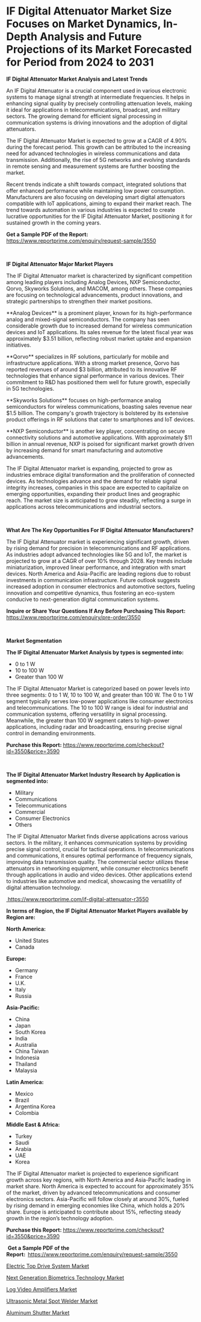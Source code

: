 <p><h1>IF Digital Attenuator Market Size Focuses on Market Dynamics, In-Depth Analysis and Future Projections of its Market Forecasted for Period from 2024 to 2031</h1></p><p><strong>IF Digital Attenuator Market Analysis and Latest Trends</strong></p>
<p><p>An IF Digital Attenuator is a crucial component used in various electronic systems to manage signal strength at intermediate frequencies. It helps in enhancing signal quality by precisely controlling attenuation levels, making it ideal for applications in telecommunications, broadcast, and military sectors. The growing demand for efficient signal processing in communication systems is driving innovations and the adoption of digital attenuators.</p><p>The IF Digital Attenuator Market is expected to grow at a CAGR of 4.90% during the forecast period. This growth can be attributed to the increasing need for advanced technologies in wireless communications and data transmission. Additionally, the rise of 5G networks and evolving standards in remote sensing and measurement systems are further boosting the market.</p><p>Recent trends indicate a shift towards compact, integrated solutions that offer enhanced performance while maintaining low power consumption. Manufacturers are also focusing on developing smart digital attenuators compatible with IoT applications, aiming to expand their market reach. The trend towards automation in various industries is expected to create lucrative opportunities for the IF Digital Attenuator Market, positioning it for sustained growth in the coming years.</p></p>
<p><strong>Get a Sample PDF of the Report:&nbsp;</strong> <a href="https://www.reportprime.com/enquiry/request-sample/3550?utm_campaign=1119&utm_medium=2&utm_source=Github&utm_content=ia&utm_term=27112024&utm_id=if-digital-attenuator">https://www.reportprime.com/enquiry/request-sample/3550</a></p>
<p>&nbsp;</p>
<p><strong>IF Digital Attenuator Major Market Players</strong></p>
<p><p>The IF Digital Attenuator market is characterized by significant competition among leading players including Analog Devices, NXP Semiconductor, Qorvo, Skyworks Solutions, and MACOM, among others. These companies are focusing on technological advancements, product innovations, and strategic partnerships to strengthen their market positions.</p><p>**Analog Devices** is a prominent player, known for its high-performance analog and mixed-signal semiconductors. The company has seen considerable growth due to increased demand for wireless communication devices and IoT applications. Its sales revenue for the latest fiscal year was approximately $3.51 billion, reflecting robust market uptake and expansion initiatives.</p><p>**Qorvo** specializes in RF solutions, particularly for mobile and infrastructure applications. With a strong market presence, Qorvo has reported revenues of around $3 billion, attributed to its innovative RF technologies that enhance signal performance in various devices. Their commitment to R&D has positioned them well for future growth, especially in 5G technologies.</p><p>**Skyworks Solutions** focuses on high-performance analog semiconductors for wireless communications, boasting sales revenue near $1.5 billion. The company's growth trajectory is bolstered by its extensive product offerings in RF solutions that cater to smartphones and IoT devices.</p><p>**NXP Semiconductor** is another key player, concentrating on secure connectivity solutions and automotive applications. With approximately $11 billion in annual revenue, NXP is poised for significant market growth driven by increasing demand for smart manufacturing and automotive advancements.</p><p>The IF Digital Attenuator market is expanding, projected to grow as industries embrace digital transformation and the proliferation of connected devices. As technologies advance and the demand for reliable signal integrity increases, companies in this space are expected to capitalize on emerging opportunities, expanding their product lines and geographic reach. The market size is anticipated to grow steadily, reflecting a surge in applications across telecommunications and industrial sectors.</p></p>
<p>&nbsp;</p>
<p><strong>What Are The Key Opportunities For IF Digital Attenuator Manufacturers?</strong></p>
<p><p>The IF Digital Attenuator market is experiencing significant growth, driven by rising demand for precision in telecommunications and RF applications. As industries adopt advanced technologies like 5G and IoT, the market is projected to grow at a CAGR of over 10% through 2028. Key trends include miniaturization, improved linear performance, and integration with smart devices. North America and Asia-Pacific are leading regions due to robust investments in communication infrastructure. Future outlook suggests increased adoption in consumer electronics and automotive sectors, fueling innovation and competitive dynamics, thus fostering an eco-system conducive to next-generation digital communication systems.</p></p>
<p><strong>Inquire or Share Your Questions If Any Before Purchasing This Report:</strong> <a href="https://www.reportprime.com/enquiry/pre-order/3550?utm_campaign=1119&utm_medium=2&utm_source=Github&utm_content=ia&utm_term=27112024&utm_id=if-digital-attenuator">https://www.reportprime.com/enquiry/pre-order/3550</a></p>
<p>&nbsp;</p>
<p><strong>Market Segmentation</strong></p>
<p><strong>The IF Digital Attenuator Market Analysis by types is segmented into:</strong></p>
<p><ul><li>0 to 1 W</li><li>10 to 100 W</li><li>Greater than 100 W</li></ul></p>
<p><p>The IF Digital Attenuator Market is categorized based on power levels into three segments: 0 to 1 W, 10 to 100 W, and greater than 100 W. The 0 to 1 W segment typically serves low-power applications like consumer electronics and telecommunications. The 10 to 100 W range is ideal for industrial and communication systems, offering versatility in signal processing. Meanwhile, the greater than 100 W segment caters to high-power applications, including radar and broadcasting, ensuring precise signal control in demanding environments.</p></p>
<p><strong>Purchase this Report:&nbsp;</strong><a href="https://www.reportprime.com/checkout?id=3550&price=3590&utm_campaign=1119&utm_medium=2&utm_source=Github&utm_content=ia&utm_term=27112024&utm_id=if-digital-attenuator">https://www.reportprime.com/checkout?id=3550&price=3590</a></p>
<p>&nbsp;</p>
<p><strong>The IF Digital Attenuator Market Industry Research by Application is segmented into:</strong></p>
<p><ul><li>Military</li><li>Communications</li><li>Telecommunications</li><li>Commercial</li><li>Consumer Electronics</li><li>Others</li></ul></p>
<p><p>The IF Digital Attenuator Market finds diverse applications across various sectors. In the military, it enhances communication systems by providing precise signal control, crucial for tactical operations. In telecommunications and communications, it ensures optimal performance of frequency signals, improving data transmission quality. The commercial sector utilizes these attenuators in networking equipment, while consumer electronics benefit through applications in audio and video devices. Other applications extend to industries like automotive and medical, showcasing the versatility of digital attenuation technology.</p></p>
<p><a href="https://www.reportprime.com/if-digital-attenuator-r3550?utm_campaign=1119&utm_medium=2&utm_source=Github&utm_content=ia&utm_term=27112024&utm_id=if-digital-attenuator">&nbsp;https://www.reportprime.com/if-digital-attenuator-r3550</a></p>
<p><strong>In terms of Region, the IF Digital Attenuator Market Players available by Region are:</strong></p>
<p>
    <p> <strong> North America: </strong>
        <ul>
            <li>United States</li>
            <li>Canada</li>
        </ul>
        </p> 
    <p> <strong> Europe: </strong>
        <ul>
            <li>Germany</li>
            <li>France</li>
            <li>U.K.</li>
            <li>Italy</li>
            <li>Russia</li>
        </ul>
        </p> 
    <p> <strong> Asia-Pacific: </strong>
        <ul>
            <li>China</li>
            <li>Japan</li>
            <li>South Korea</li>
            <li>India</li>
            <li>Australia</li>
            <li>China Taiwan</li>
            <li>Indonesia</li>
            <li>Thailand</li>
            <li>Malaysia</li>
        </ul>
        </p> 
    <p> <strong> Latin America: </strong>
        <ul>
            <li>Mexico</li>
            <li>Brazil</li>
            <li>Argentina Korea</li>
            <li>Colombia</li>
        </ul>
        </p> 
    <p> <strong> Middle East & Africa: </strong>
        <ul>
            <li>Turkey</li>
            <li>Saudi</li>
            <li>Arabia</li>
            <li>UAE</li>
            <li>Korea</li>
        </ul>
    </p>
    </p>
<p><p>The IF Digital Attenuator market is projected to experience significant growth across key regions, with North America and Asia-Pacific leading in market share. North America is expected to account for approximately 35% of the market, driven by advanced telecommunications and consumer electronics sectors. Asia-Pacific will follow closely at around 30%, fueled by rising demand in emerging economies like China, which holds a 20% share. Europe is anticipated to contribute about 15%, reflecting steady growth in the region’s technology adoption.</p></p>
<p><strong>Purchase this Report: </strong><a href="https://www.reportprime.com/checkout?id=3550&price=3590&utm_campaign=1119&utm_medium=2&utm_source=Github&utm_content=ia&utm_term=27112024&utm_id=if-digital-attenuator">https://www.reportprime.com/checkout?id=3550&price=3590</a></p>
<p>&nbsp;<strong>Get a Sample PDF of the Report:&nbsp;&nbsp;</strong><a href="https://www.reportprime.com/enquiry/request-sample/3550?utm_campaign=1119&utm_medium=2&utm_source=Github&utm_content=ia&utm_term=27112024&utm_id=if-digital-attenuator">https://www.reportprime.com/enquiry/request-sample/3550</a></p>
<p><strong></strong></p>
<p><p><a href="https://github.com/JakirUddin651/Market-Research-Report-List-1/blob/main/electric-top-drive-system-market.md?utm_campaign=1119&utm_medium=2&utm_source=Github&utm_content=ia&utm_term=27112024&utm_id=if-digital-attenuator">Electric Top Drive System Market</a></p><p><a href="https://issuu.com/reportprime-2/docs/next-generation-biometrics-technolo_aa8f7c2670078c?utm_campaign=1119&utm_medium=2&utm_source=Github&utm_content=ia&utm_term=27112024&utm_id=if-digital-attenuator">Next Generation Biometrics Technology Market</a></p><p><a href="https://github.com/gerdabatiskzv9/Market-Research-Report-List-1/blob/main/log-video-amplifiers-market.md?utm_campaign=1119&utm_medium=2&utm_source=Github&utm_content=ia&utm_term=27112024&utm_id=if-digital-attenuator">Log Video Amplifiers Market</a></p><p><a href="https://www.linkedin.com/pulse/ultrasonic-metal-spot-welder-market-velocity-9-cagr-trajectory-zrjae?utm_campaign=1119&utm_medium=2&utm_source=Github&utm_content=ia&utm_term=27112024&utm_id=if-digital-attenuator">Ultrasonic Metal Spot Welder Market</a></p><p><a href="https://www.linkedin.com/pulse/emerging-opportunities-challenges-global-aluminum-shutter-market-snefc?utm_campaign=1119&utm_medium=2&utm_source=Github&utm_content=ia&utm_term=27112024&utm_id=if-digital-attenuator">Aluminum Shutter Market</a></p></p>